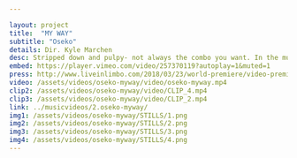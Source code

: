 ```yaml
---

layout: project
title:  "MY WAY"
subtitle: "Oseko"
details: Dir. Kyle Marchen
desc: Stripped down and pulpy- not always the combo you want. In the music video for “My Way” by Oseko, however, this pair was precisely what we were after.<br><br>Inspired by numerous videos that engulf the viewer in a small scope world, we set out to make a signature video that would do just that. Lacking many frills, we are left to enter into Oseko’s visual psyche. The 1x1 aspect ratio emphasizes this ten fold.<br><br>Don’t ask about the pizza shot.<br><br>“I wanted to make a song about how skinny love is and write a story that summarizes this person on the pursuit for his partner, the questions he has for her and the experience of trying to find his way through it all.”<br><br>-Oseko
embed: https://player.vimeo.com/video/257370119?autoplay=1&muted=1
press: http://www.liveinlimbo.com/2018/03/23/world-premiere/video-premiere-my-way-by-oseko.html
video: /assets/videos/oseko-myway/video/oseko-myway.mp4
clip2: /assets/videos/oseko-myway/video/CLIP_4.mp4 
clip3: /assets/videos/oseko-myway/video/CLIP_2.mp4
link: ../musicvideos/2.oseko-myway/
img1: /assets/videos/oseko-myway/STILLS/1.png
img2: /assets/videos/oseko-myway/STILLS/2.png
img3: /assets/videos/oseko-myway/STILLS/3.png
img4: /assets/videos/oseko-myway/STILLS/4.png
---
```

